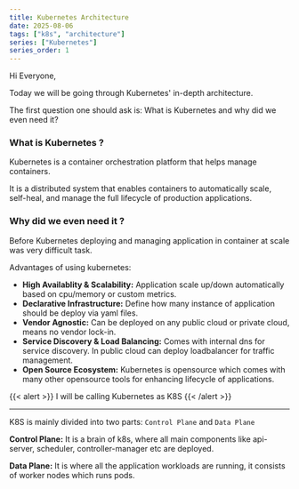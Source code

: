 ```yaml
---
title: Kubernetes Architecture
date: 2025-08-06
tags: ["k8s", "architecture"]
series: ["Kubernetes"]
series_order: 1
---
```

Hi Everyone, 

Today we will be going through Kubernetes' in-depth architecture.

The first question one should ask is: What is Kubernetes and why did we even need it?

### What is Kubernetes ?
Kubernetes is a container orchestration platform that helps manage containers.

It is a distributed system that enables containers to automatically scale, self-heal, and manage the full lifecycle of production applications.

### Why did we even need it ?

Before Kubernetes deploying and managing application in container at scale was very difficult task.

Advantages of using kubernetes:
- **High Availablity & Scalability:** Application scale up/down automatically based on cpu/memory or custom metrics.
- **Declarative Infrastructure:** Define how many instance of application should be deploy via yaml files.
- **Vendor Agnostic:** Can be deployed on any public cloud or private cloud, means no vendor lock-in.
- **Service Discovery & Load Balancing:** Comes with internal dns for service discovery. In public cloud can deploy loadbalancer for traffic management.
- **Open Source Ecosystem:** Kubernetes is opensource which comes with many other opensource tools for enhancing lifecycle of applications.

{{< alert >}} 
I will be calling Kubernetes as K8S
{{< /alert >}}

--- 

K8S is mainly divided into two parts: `Control Plane` and `Data Plane`

**Control Plane:** It is a brain of k8s, where all main components like api-server, scheduler, controller-manager etc are deployed.

**Data Plane:** It is where all the application workloads are running, it consists of worker nodes which runs pods.
